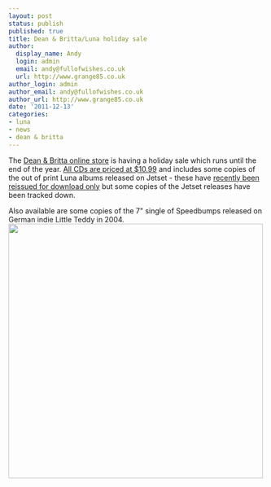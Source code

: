 ```yaml
---
layout: post
status: publish
published: true
title: Dean & Britta/Luna holiday sale
author:
  display_name: Andy
  login: admin
  email: andy@fullofwishes.co.uk
  url: http://www.grange85.co.uk
author_login: admin
author_email: andy@fullofwishes.co.uk
author_url: http://www.grange85.co.uk
date: '2011-12-13'
categories:
- luna
- news
- dean & britta
---
```

<p>The <a href="http://deanandbritta.11spot.com/">Dean & Britta online store</a> is having a holiday sale which runs until the end of the year. <a href="http://deanandbritta.11spot.com/index.php?fuseaction=item_cat.ecom_category_browse&sort_by=item_descr&sort_direction=ASC&limit_by=8&limit_offset=0&svc_item_id=&item_id=&item_cat_id=1669">All CDs are priced at $10.99</a> and includes some copies of the out of print Luna albums released on Jetset - these have <a href="http://luna.bandcamp.com/">recently been reissued for download only</a> but some copies of the Jetset releases have been tracked down.</p>
<p>Also available are some copies of the 7" single of Speedbumps released on German indie Little Teddy in 2004.<br />
<img src="https://media.fullofwishes.co.uk/ahfow/uploads/2011/12/luna-speedbumps_ep-500x500.jpg" alt="" title="luna-speedbumps_ep" width="500" height="500" class="aligncenter size-medium wp-image-2273" /></p>
